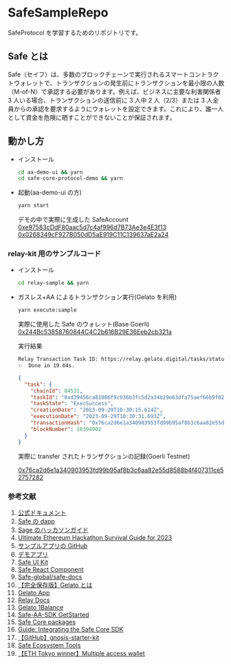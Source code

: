 # SafeSampleRepo

SafeProtocol を学習するためのリポジトリです。

## Safe とは

Safe（セイフ）は、多数のブロックチェーンで実行されるスマートコントラクトウォレットで、トランザクションの発生前にトランザクションを最小限の人数（M-of-N）で承認する必要があります。例えば、ビジネスに主要な利害関係者 3 人いる場合、トランザクションの送信前に 3 人中 2 人（2/3）または 3 人全員からの承認を要求するようにウォレットを設定できます。これにより、誰一人として資金を危険に晒すことができないことが保証されます。

## 動かし方

- インストール

  ```bash
  cd aa-demo-ui && yarn
  cd safe-core-protocol-demo && yarn
  ```

- 起動(aa-demo-ui の方)

  ```bash
  yarn start
  ```

  デモの中で実際に生成した SafeAccount
  [0xe97583cDdF80aac5d7c4af996d7B73Ae3e4E3f13](https://mumbai.polygonscan.com/address/0xe97583cDdF80aac5d7c4af996d7B73Ae3e4E3f13)  
  [0x0268349cF927B050dD5aE919C11C139637aE2a24](https://mumbai.polygonscan.com/address/0x0268349cF927B050dD5aE919C11C139637aE2a24)

### relay-kit 用のサンプルコード

- インストール

  ```bash
  cd relay-sample && yarn
  ```

- ガスレス+AA によるトランザクション実行(Gelato を利用)

  ```bash
  yarn execute:sample
  ```

  実際に使用した Safe のウォレット(Base Goerli)  
  [0x244Bc53858760844C4C2b616B29E36Eeb2cb321a](https://goerli.basescan.org/address/0x244Bc53858760844C4C2b616B29E36Eeb2cb321a)

  実行結果

  ```bash
  Relay Transaction Task ID: https://relay.gelato.digital/tasks/status/0xd39456ca81086f9c936b3fc5d2a34b29e63dfa75aef66b9f0253aa7eec3089a3
  ✨  Done in 19.64s.
  ```

  ```json
  {
    "task": {
      "chainId": 84531,
      "taskId": "0xd39456ca81086f9c936b3fc5d2a34b29e63dfa75aef66b9f0253aa7eec3089a3",
      "taskState": "ExecSuccess",
      "creationDate": "2023-09-29T10:30:15.614Z",
      "executionDate": "2023-09-29T10:30:31.693Z",
      "transactionHash": "0x76ca2d6e1a340903953fd99b95af8b3c6aa82e55d8588b4f407311ce52757282",
      "blockNumber": 10394902
    }
  }
  ```

  実際に transfer されたトランザクションの記録(Goerli Testnet)

  [0x76ca2d6e1a340903953fd99b95af8b3c6aa82e55d8588b4f407311ce52757282](https://goerli.basescan.org/tx/0x76ca2d6e1a340903953fd99b95af8b3c6aa82e55d8588b4f407311ce52757282)

### 参考文献

1. [公式ドキュメント](https://docs.safe.global/safe-core-aa-sdk/safe-core-sdk)
2. [Safe の dapp](https://app.safe.global/welcome?utm_source=coinbase&utm_medium=web)
3. [Sage のハッカソンガイド](https://safe-global.notion.site/Safe-Hackathon-Success-Guide-26ccbd7263ab44808d8f00106f35c2d7)
4. [Ultimate Ethereum Hackathon Survival Guide for 2023](https://swissintech.medium.com/ultimate-ethereum-hackathon-survival-guide-for-2023-94b2b72e17c0)
5. [サンプルアプリの GitHub](https://github.com/safe-global/safe-apps-sdk/tree/main/guides/drain-safe-app)
6. [デモアプリ](https://5afe.github.io/safe-core-protocol-demo/)
7. [Safe UI Kit](https://components.safe.global/?path=/docs/utils-colors--colors-sample)
8. [Safe React Component](https://github.com/safe-global/safe-react-components)
9. [Safe-global/safe-docs](https://github.com/safe-global/safe-docs)
10. [【完全保存版】Gelato とは](https://note.com/standenglish/n/nb7090f9ab249?magazine_key=m24ba6e70d9b1)
11. [Gelato App](https://relay.gelato.network/apps/create)
12. [Relay Docs](https://docs.safe.global/safe-core-aa-sdk/relay-kit/gelato)
13. [Gelato 1Balance](https://relay.gelato.network/balance)
14. [Safe-AA-SDK GetStarted](https://docs.safe.global/safe-core-aa-sdk/safe-apps/get-started)
15. [Safe Core packages](https://docs.safe.global/safe-core-aa-sdk/safe-apps/overview)
16. [Guide: Integrating the Safe Core SDK](https://github.com/safe-global/safe-core-sdk/blob/main/guides/integrating-the-safe-core-sdk.md#deploy-safe)
17. [【GitHub】gnosis-starter-kit](https://github.com/scaffold-eth/scaffold-eth/tree/gnosis-starter-kit)
18. [Safe Ecosystem Tools](https://viewer.diagrams.net/index.html?tags=%7B%7D&target=blank&highlight=0000ff&edit=_blank&layers=1&nav=1&page-id=atRejJyS5DeNAtDboIeV&title=Safe%20Diagrams.drawio#Uhttps%3A%2F%2Fdrive.google.com%2Fuc%3Fid%3D1WcTgdHoQttJ0K_fV8mDg-RmDZRYGe3D-%26export%3Ddownload)
19. [【ETH Tokyo winner】Multiple access wallet](https://github.com/dallarosa/ethglobal-clarifi)
